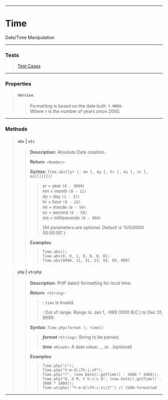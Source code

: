 ----

# Time #

Date/Time Manipulation

----

### Tests ###

> [Test Cases](../test/time.html)  

----

### Properties ###

> #### `Version` ####
>  
> > Formatting is based on the date built: `Y.MMDD`  
> > Where `Y` is the number of years since 2000.  

----

### Methods ###

> #### `abs` | `utc` ####
>  
> > **Description**: Absolute Date creation.  
> >  
> > **Return**: `<Number>`  
> >  
> > **Syntax**: `Time.abs([yr [, mn [, dy [, hr [, mi [, sc [, ms]]]]]]])`  
> >  
> > > yr = year `(0 - 9999)`  
> > > mn = month `(0 - 11)`  
> > > dy = day `(1 - 31)`  
> > > hr = hour `(0 - 23)`  
> > > mi = minute `(0 - 59)`  
> > > sc = second `(0 - 59)`  
> > > ms = milliseconds `(0 - 999)`  
> > >  
> > > (All parameters are optional. Default is '0/0/0000 00:00:00'.)  
> >  
> > **Examples**:  
> >  
> > > `Time.abs();`  
> > > `Time.abs(0, 0, 1, 0, 0, 0, 0);`  
> > > `Time.abs(9999, 11, 31, 23, 59, 59, 999)`  

> #### `php` | `utcphp` ####
>  
> > **Description**: PHP date() formatting for local time.  
> >  
> > **Return**: `<String>`  
> >  
> > > <undefined>: `time` is invalid.
> > >  
> > > <null>: Out of range. Range is: Jan 1, -999 (1000 B.C.) to Dec 31, 9999.
> >  
> > **Syntax**: `Time.php(format [, time])`  
> >  
> > > **_format_** `<String>`: String to be parsed.  
> > >  
> > > **_time_** `<Mixed>`: A date value: <Date>, <Number>, or <String>. (optional)  
> >  
> > **Examples**:  
> >  
> > > `Time.php("c");`  
> > > `Time.php("Y-m-d\\Th:i:sP");`  
> > > `Time.php("r", (new Date().getTime() - 3600 * 1000));`  
> > > `Time.php("D, d M, Y h:i:s O", (new Date().getTime() - 3600 * 1000));`  
> > > `Time.utcphp('"Y-m-d\\Th:i:s\\Z"') // JSON-formatted`  

----
